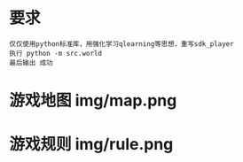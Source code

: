 # 要求
    仅仅使用python标准库，用强化学习qlearning等思想，重写sdk_player
    执行 python -m src.world
    最后输出 成功
# 游戏地图 img/map.png
# 游戏规则 img/rule.png
